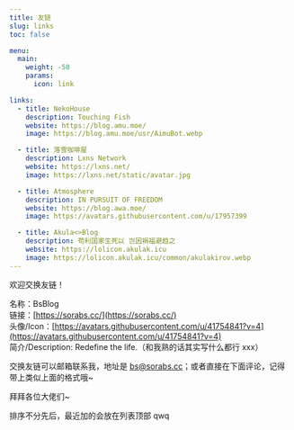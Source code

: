 ```yaml
---
title: 友链
slug: links
toc: false

menu:
  main:
    weight: -50
    params:
      icon: link

links:
  - title: NekoHouse
    description: Touching Fish
    website: https://blog.amu.moe/
    image: https://blog.amu.moe/usr/AimuBot.webp

  - title: 落雪咖啡屋
    description: Lxns Network
    website: https://lxns.net/
    image: https://lxns.net/static/avatar.jpg

  - title: Atmosphere
    description: IN PURSUIT OF FREEDOM
    website: https://blog.awa.moe/
    image: https://avatars.githubusercontent.com/u/17957399

  - title: Akula<>Blog
    description: 苟利国家生死以 岂因祸福避趋之
    website: https://lolicon.akulak.icu
    image: https://lolicon.akulak.icu/common/akulakirov.webp
---
```


欢迎交换友链！

名称：BsBlog  
链接：[https://sorabs.cc/](https://sorabs.cc/)  
头像/Icon：[https://avatars.githubusercontent.com/u/41754841?v=4](https://avatars.githubusercontent.com/u/41754841?v=4)  
简介/Description: Redefine the life.（和我熟的话其实写什么都行 xxx）

交换友链可以邮箱联系我，地址是 [bs@sorabs.cc](mailto:bs@sorabs.cc)；或者直接在下面评论，记得带上类似上面的格式哦~

拜拜各位大佬们~

排序不分先后，最近加的会放在列表顶部 qwq
